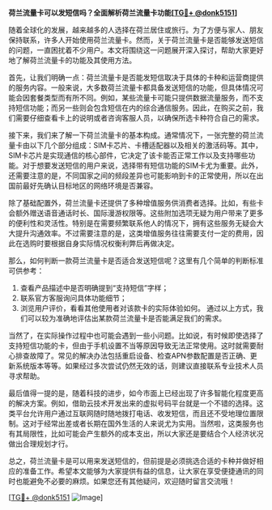 **荷兰流量卡可以发短信吗？全面解析荷兰流量卡功能[[TG💪+ @donk5151](https://t.me/s/donk5151)]**

随着全球化的发展，越来越多的人选择在荷兰居住或旅行。为了方便与家人、朋友保持联系，许多人开始使用荷兰流量卡。然而，关于荷兰流量卡是否能够发送短信的问题，一直困扰着不少用户。本文将围绕这一问题展开深入探讨，帮助大家更好地了解荷兰流量卡的功能及其使用方法。

首先，让我们明确一点：荷兰流量卡是否能发短信取决于具体的卡种和运营商提供的服务内容。一般来说，大多数荷兰流量卡都具备发送短信的功能，但具体情况可能会因套餐类型而有所不同。例如，某些流量卡可能只提供数据流量服务，而不支持短信功能；而另一些则会包含短信在内的综合通信服务。因此，在购买之前，我们需要仔细查看卡上的说明或者咨询客服人员，以确保所选卡种符合自己的需求。

接下来，我们来了解一下荷兰流量卡的基本构成。通常情况下，一张完整的荷兰流量卡由以下几个部分组成：SIM卡芯片、卡槽适配器以及相关的激活码等。其中，SIM卡芯片是实现通信的核心部件，它决定了该卡能否正常工作以及支持哪些功能。对于想要发送短信的用户来说，选择带有短信功能的SIM卡尤为重要。此外，还需要注意的是，不同国家之间的频段差异也可能影响到卡的正常使用，所以在出国前最好先确认目标地区的网络环境是否兼容。

除了基础配置外，荷兰流量卡还提供了多种增值服务供消费者选择。比如，有些卡会额外赠送语音通话时长、国际漫游权限等。这些附加选项无疑为用户带来了更多的便利性和灵活性。特别是在需要频繁联系他人的情况下，拥有这些服务无疑会大大提升沟通效率。不过需要注意的是，这类增值服务往往需要支付一定的费用，因此在选购时要根据自身实际情况权衡利弊后再做决定。

那么，如何判断一款荷兰流量卡是否适合发送短信呢？这里有几个简单的判断标准可供参考：
1. 查看产品描述中是否明确提到“支持短信”字样；
2. 联系官方客服询问具体功能细节；
3. 浏览用户评价，看看其他使用者对该款卡的实际体验如何。
通过以上方式，我们可以较为准确地评估出某款荷兰流量卡是否能满足我们的需求。

当然了，在实际操作过程中也可能会遇到一些小问题。比如说，有时候即使选择了支持短信功能的卡，但由于手机设置不当等原因导致无法正常使用。这时就需要耐心排查故障了。常见的解决办法包括重启设备、检查APN参数配置是否正确、更新系统版本等等。如果经过多次尝试仍然无效的话，则建议直接联系专业技术人员寻求帮助。

最后值得一提的是，随着科技的进步，如今市面上已经出现了许多智能化程度更高的解决方案。例如，借助云技术开发出来的虚拟号码平台就是一个不错的选择。这类平台允许用户通过互联网随时随地拨打电话、收发短信，而且还不受地理位置限制。这对于经常出差或者长期在国外生活的人来说尤为实用。当然啦，这类服务也有其局限性，比如可能会产生额外的成本支出，所以大家还是要结合个人经济状况做出合理规划才行。

总之，荷兰流量卡是可以用来发送短信的，但前提是必须挑选合适的卡种并做好相应的准备工作。希望本文能够为大家提供有益的信息，让大家在享受便捷通讯的同时也能避免不必要的麻烦。如果您还有其他疑问，欢迎随时留言交流哦！

[[TG💪+ @donk5151](https://t.me/s/donk5151) ![Image](https://i.postimg.cc/rwNCRYN7/Snipaste-2025-04-30-17-27-05.png)]